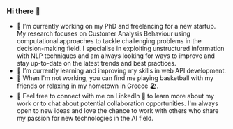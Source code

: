 ### Hi there 👋

- 🔭 I’m currently working on my PhD and freelancing for a new startup. My research focuses on Customer Analysis Behaviour using computational approaches to tackle challenging problems in the decision-making field. I specialise in exploiting unstructured information with NLP techniques and am always looking for ways to improve and stay up-to-date on the latest trends and best practices.
- 🌱 I’m currently learning and improving my skills in web API development. 
- 🏀 When I'm not working, you can find me playing basketball with my friends or relaxing in my hometown in Greece 🏖️. 
- 📮 Feel free to connect with me on LinkedIn 👀 to learn more about my work or to chat about potential collaboration opportunities. I'm always open to new ideas and love the chance to work with others who share my passion for new technologies in the AI field. 

<!--
**GeoKafkias/GeoKafkias** is a ✨ _special_ ✨ repository because its `README.md` (this file) appears on your GitHub profile.
- 🌱 I’m currently learning ...
- 👯 I’m looking to collaborate on ...
- 🤔 I’m looking for help with ...
- 💬 Ask me about ...
- 📫 How to reach me: ...
- 😄 Pronouns: ...
- ⚡ Fun fact: ...
-->
